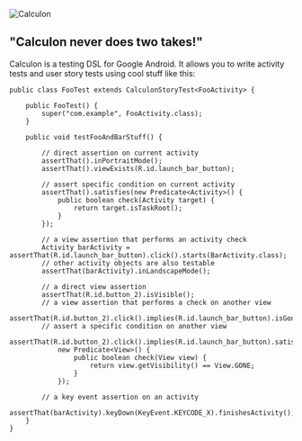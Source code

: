 ![Calculon](https://github.com/kaeppler/calculon/raw/master/assets/calculon.png)

## "Calculon never does two takes!"

Calculon is a testing DSL for Google Android. It allows you to write activity tests and user story tests using cool stuff like this:

    public class FooTest extends CalculonStoryTest<FooActivity> {

        public FooTest() {
            super("com.example", FooActivity.class);
        }

        public void testFooAndBarStuff() {

            // direct assertion on current activity
            assertThat().inPortraitMode();
            assertThat().viewExists(R.id.launch_bar_button);

            // assert specific condition on current activity
            assertThat().satisfies(new Predicate<Activity>() {
                public boolean check(Activity target) {
                    return target.isTaskRoot();
                }
            });

            // a view assertion that performs an activity check
            Activity barActivity = assertThat(R.id.launch_bar_button).click().starts(BarActivity.class);
            // other activity objects are also testable
            assertThat(barActivity).inLandscapeMode();

            // a direct view assertion
            assertThat(R.id.button_2).isVisible();
            // a view assertion that performs a check on another view
            assertThat(R.id.button_2).click().implies(R.id.launch_bar_button).isGone();
            // assert a specific condition on another view
            assertThat(R.id.button_2).click().implies(R.id.launch_bar_button).satisfies(
                new Predicate<View>() {
                    public boolean check(View view) {
                        return view.getVisibility() == View.GONE;
                    }
                });

            // a key event assertion on an activity
            assertThat(barActivity).keyDown(KeyEvent.KEYCODE_X).finishesActivity();
        }
    }

